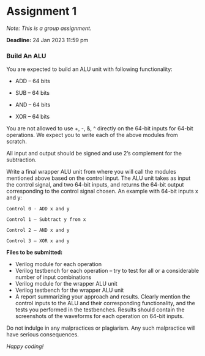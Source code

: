 # Assignment 1   

*Note: This is a group assignment.* 

**Deadline:** 24 Jan 2023 11:59 pm

### Build An ALU

You are expected to build an ALU unit with following functionality: 

* ADD – 64 bits   

* SUB – 64 bits  

* AND – 64 bits 

* XOR – 64 bits 

You are not allowed to use +, -, &, ^ directly on the 64-bit inputs for 64-bit operations. We expect you to write each of the above modules from scratch. 

All input and output should be signed and use 2’s complement for the subtraction. 

Write a final wrapper ALU unit from where you will call the modules mentioned above based on the control input. The ALU unit takes as input the control signal, and two 64-bit inputs, and returns the 64-bit output corresponding to the control signal chosen. An example with 64-bit inputs x and y: 

    Control 0 - ADD x and y 

    Control 1 – Subtract y from x 

    Control 2 – AND x and y 

    Control 3 – XOR x and y 

**Files to be submitted:**

* Verilog module for each operation 
* Verilog testbench for each operation – try to test for all or a considerable number of input combinations  
* Verilog module for the wrapper ALU unit 
* Verilog testbench for the wrapper ALU unit 
* A report summarizing your approach and results. Clearly mention the control inputs to the ALU and their corresponding functionality, and the tests you performed in the testbenches. Results should contain the screenshots of the waveforms for each operation on 64-bit inputs. 


Do not indulge in any malpractices or plagiarism. Any such malpractice will have serious consequences. 

*Happy coding!* 
